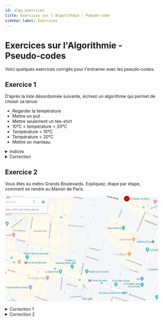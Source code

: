```yaml
---
id: algo_exercices
title: Exercices sur l'Algorithmie - Pseudo-code
sidebar_label: Exercices
---
```


# Exercices sur l'Algorithmie - Pseudo-codes

Voici quelques exercices corrigés pour t'entrainer avec les pseudo-codes.

## Exercice 1

D’après la liste désordonnée suivante, écrivez un algorithme qui permet
de choisir sa tenue:
- Regarder la température
- Mettre un pull
- Mettre seulement un tee-shirt
- 10°C < température < 20°C
- Température < 10°C
- Température > 20°C
- Mettre un manteau

<details>
	<summary>Indices</summary>

	Relie les instructions entre elles en considérant les différents cas de figure.
	Pense à utiliser les conditions (Si... Alors).
</details>

<details>
	<summary>Correction</summary>

	* Regarder la température
	* Si température < 10 C
		* Alors Mettre un manteau
	* Si 10 C < température < 20 C
		* Alors Mettre un pull
	* Si température > 20 C
		* Alors Mettre seulement un tee shirt
</details>


## Exercice 2

Vous êtes au métro Grands Boulevards. Expliquez, étape par étape, comment se rendre au Manoir de
Paris.

![algo-exercice](./assets/algo_exercice_1.png)

<details>
	<summary>Correction 1</summary>

	* Prendre le Boulevard Saint Denis jusqu’au croisement avec la rue
d’Hauteville.
	* Tourner à gauche sur la rue d’Hauteville
	* Tourner à droite sur la rue de l’échiquier au premier croisement	
	* Au bout de la rue, tourner à gauche sur la rue du Faubourg Saint
Denis
	* Tourner à gauche sur la rue du Paradis
	* Au croisement avec la rue Martel, vous êtes arrivé
</details>

<details>
	<summary>Correction 2</summary>

	A faire
</details>